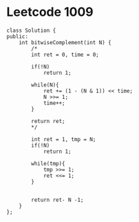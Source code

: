 # Leetcode 1009
    class Solution {
    public:
        int bitwiseComplement(int N) {
            /*
            int ret = 0, time = 0;

            if(!N)
                return 1;

            while(N){
                ret += (1 - (N & 1)) << time; 
                N >>= 1;
                time++;
            }

            return ret;
            */

            int ret = 1, tmp = N;
            if(!N)
                return 1;

            while(tmp){
                tmp >>= 1;
                ret <<= 1;
            }


            return ret- N -1;
        }
    };
